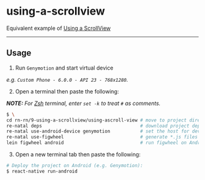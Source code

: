 using-a-scrollview
==================

Equivalent example of [Using a ScrollView]

-------------------------------------------------------------------------------

Usage
-----

1. Run `Genymotion` and start virtual device

  _e.g. `Custom Phone - 6.0.0 - API 23 - 768x1280`._

2. Open a terminal then paste the following:

  _**NOTE:** For [Zsh] terminal, enter `set -k` to treat `#` as comments._

  ``` bash
  $ \
  cd rn-rn/9-using-a-scrollview/using-ascroll-view # move to project directory
  re-natal deps                                    # download project dependencies
  re-natal use-android-device genymotion           # set the host for device type
  re-natal use-figwheel                            # generate *.js files for figwheel
  lein figwheel android                            # run figwheel on Android device (e.g. Genymotion)
  ```

3. Open a new terminal tab then paste the following:

  ``` bash
  # Deploy the project on Android (e.g. Genymotion):
  $ react-native run-android
  ```

[Using a ScrollView]: https://facebook.github.io/react-native/docs/using-a-scrollview.html
[Zsh]: http://www.zsh.org
